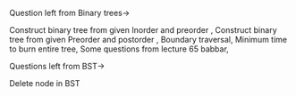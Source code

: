 Question left from Binary trees-> 

Construct binary tree from given Inorder and preorder , 
Construct binary tree from given Preorder and postorder , 
Boundary traversal, 
Minimum time to burn entire tree, 
Some questions from lecture 65 babbar, 


Questions left from BST->

Delete node in BST

